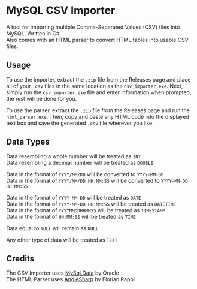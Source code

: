 # MySQL CSV Importer

A tool for importing multiple Comma-Separated Values (CSV) files into MySQL. Written in C# \
Also comes with an HTML parser to convert HTML tables into usable CSV files.

## Usage

To use the importer, extract the `.zip` file from the Releases page and place all of your `.csv` files in the same location as the `csv_importer.exe`.
Next, simply run the `csv_importer.exe` file and enter information when prompted, the rest will be done for you.

To use the parser, extract the `.zip` file from the Releases page and run the `html_parser.exe`.
Then, copy and paste any HTML code into the displayed text box and save the generated `.csv` file wherever you like.

## Data Types

Data resembling a whole number will be treated as `INT` \
Data resembling a decimal number will be treated as `DOUBLE` 

Data in the format of `YYYY/MM/DD` will be converted to `YYYY-MM-DD` \
Data in the format of `YYYY/MM/DD HH:MM:SS` will be converted to `YYYY-MM-DD HH:MM:SS`

Data in the format of `YYYY-MM-DD` will be treated as `DATE` \
Data in the format of `YYYY-MM-DD HH:MM:SS` will be treated as `DATETIME` \
Data in the format of `YYYYMMDDHHMMSS` will be treated as `TIMESTAMP` \
Data in the format of `HH:MM:SS` will be treated as `TIME`

Data equal to `NULL` will remain as `NULL`

Any other type of data will be treated as `TEXT`

## Credits

The CSV Importer uses [MySql.Data](https://www.nuget.org/packages/MySql.Data/8.3.0/) by Oracle \
The HTML Parser uses [AngleSharp](https://www.nuget.org/packages/AngleSharp) by Florian Rappl
